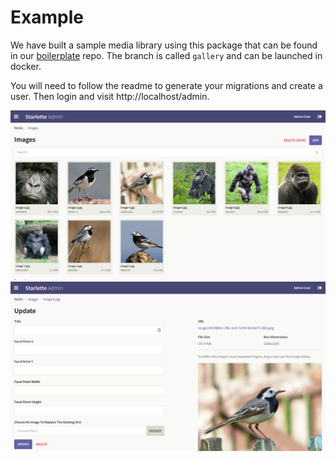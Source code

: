 # Example

We have built a sample media library using this package that can be found in
our [boilerplate](https://github.com/accent-starlette/boilerplate) repo. The
branch is called `gallery` and can be launched in docker.

You will need to follow the readme to generate your migrations and create
a user. Then login and visit http://localhost/admin.

![Listview](https://github.com/accent-starlette/starlette-files/blob/master/screenshots/screenshot_1.png?raw=true)
![Editview](https://github.com/accent-starlette/starlette-files/blob/master/screenshots/screenshot_2.png?raw=true)